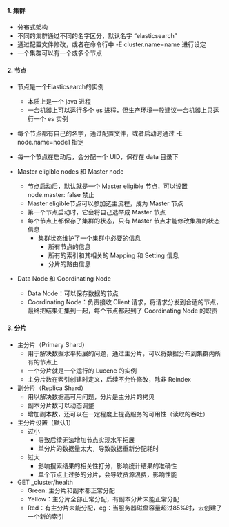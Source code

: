 #### 1. 集群

- 分布式架构
- 不同的集群通过不同的名字区分，默认名字 “elasticsearch”
- 通过配置文件修改，或者在命令行中 -E cluster.name=name 进行设定
- 一个集群可以有一个或多个节点



#### 2. 节点

- 节点是一个Elasticsearch的实例
  - 本质上是一个 java 进程
  - 一台机器上可以运行多个 es 进程，但生产环境一般建议一台机器上只运行一个 es 实例
- 每个节点都有自己的名字，通过配置文件，或者启动时通过 -E node.name=node1 指定
- 每一个节点在启动后，会分配一个 UID，保存在 data 目录下

- Master eligible nodes 和 Master node
  - 节点启动后，默认就是一个 Master eligible 节点，可以设置 node.master: false 禁止
  - Master eligible节点可以参加选主流程，成为 Master 节点
  - 第一个节点启动时，它会将自己选举成 Master 节点
  - 每个节点上都保存了集群的状态，只有 Master 节点才能修改集群的状态信息
    - 集群状态维护了一个集群中必要的信息
      - 所有节点的信息
      - 所有的索引和其相关的 Mapping 和 Setting 信息
      - 分片的路由信息
- Data Node 和 Coordinating Node
  - Data Node：可以保存数据的节点
  - Coordinating Node：负责接收 Client 请求，将请求分发到合适的节点，最终把结果汇集到一起，每个节点都起到了 Coordinating Node 的职责

#### 3. 分片

- 主分片（Primary Shard）
  - 用于解决数据水平拓展的问题，通过主分片，可以将数据分布到集群内所有的节点上
  - 一个分片就是一个运行的 Lucene 的实例
  - 主分片数在索引创建时定义，后续不允许修改，除非 Reindex
- 副分片（Replica Shard）
  - 用以解决数据高可用问题，分片是主分片的拷贝
  - 副本分片数可以动态调整
  - 增加副本数，还可以在一定程度上提高服务的可用性（读取的吞吐）
- 主分片设置（默认1）
  - 过小
    - 导致后续无法增加节点实现水平拓展
    - 单分片的数据量太大，导致数据重新分配耗时
  - 过大
    - 影响搜索结果的相关性打分，影响统计结果的准确性
    - 单个节点上过多的分片，会导致资源浪费，影响性能
- GET _cluster/health
  - Green: 主分片和副本都正常分配
  - Yellow：主分片全部正常分配，有副本分片未能正常分配
  - Red：有主分片未能分配，eg：当服务器磁盘容量超过85%时，去创建了一个新的索引

